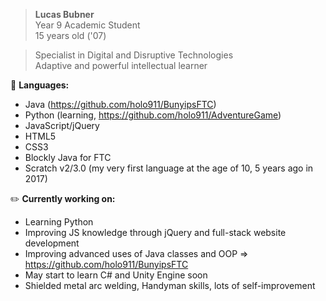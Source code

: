 > <b>Lucas Bubner</b>  
Year 9 Academic Student  
15 years old ('07)  

> Specialist in Digital and Disruptive Technologies  
Adaptive and powerful intellectual learner  

💾 <b>Languages:</b>  
- Java (https://github.com/holo911/BunyipsFTC)  
- Python (learning, https://github.com/holo911/AdventureGame)
- JavaScript/jQuery
- HTML5
- CSS3
- Blockly Java for FTC
- Scratch v2/3.0 (my very first language at the age of 10, 5 years ago in 2017)

✏️ <b>Currently working on:</b>  
- Learning Python
- Improving JS knowledge through jQuery and full-stack website development
- Improving advanced uses of Java classes and OOP => https://github.com/holo911/BunyipsFTC
- May start to learn C# and Unity Engine soon
- Shielded metal arc welding, Handyman skills, lots of self-improvement
